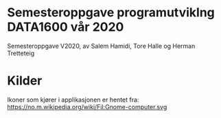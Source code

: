 # Semesteroppgave programutviklng DATA1600 vår 2020
Semesteroppgave V2020, av Salem Hamidi, Tore Halle og Herman Tretteteig


# Kilder
Ikoner som kjører i applikasjonen er hentet fra: https://no.m.wikipedia.org/wiki/Fil:Gnome-computer.svg
